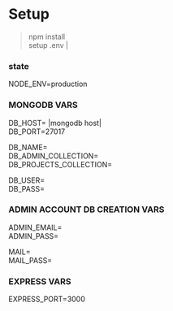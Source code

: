 # Setup

> npm install <br />
> setup .env |<br />

### state
NODE_ENV=production<br/>

### MONGODB VARS
DB_HOST= |mongodb host| <br/>
DB_PORT=27017<br/>

DB_NAME=<br/>
DB_ADMIN_COLLECTION=<br/>
DB_PROJECTS_COLLECTION=<br/>

DB_USER=<br/>
DB_PASS=<br/>

### ADMIN ACCOUNT DB CREATION VARS
ADMIN_EMAIL=<br/>
ADMIN_PASS=<br/>

MAIL=<br/>
MAIL_PASS=<br/>

### EXPRESS VARS
EXPRESS_PORT=3000<br/>